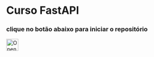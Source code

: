 # Curso FastAPI


### clique no botão abaixo para iniciar o repositório

<a href="https://idx.google.com/import?url=https%3A%2F%2Fgithub.com%2Fkauan345developer%2FTodoFastAPI.git" target="_blank">
  <img
    height="32"
    alt="Open in IDX"
    src="https://cdn.idx.dev/btn/open_light_32.svg">
</a>